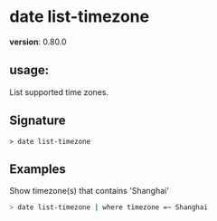 # date list-timezone

**version**: 0.80.0

## **usage**:

List supported time zones.

## Signature

`> date list-timezone `

## Examples

Show timezone(s) that contains 'Shanghai'

```bash
> date list-timezone | where timezone =~ Shanghai
```
